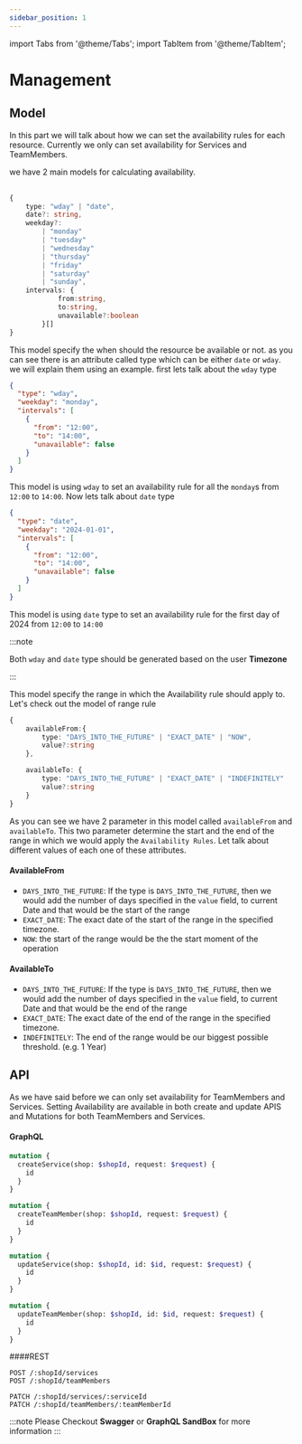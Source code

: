 ```yaml
---
sidebar_position: 1
---
```


import Tabs from '@theme/Tabs';
import TabItem from '@theme/TabItem';

# Management

## Model

In this part we will talk about how we can set the availability rules for each resource. Currently we only can set availability for Services and TeamMembers.

we have 2 main models for calculating availability.<br></br>
<Tabs>
<TabItem value="availability" label="Availability Rule" default>

```typescript
{
    type: "wday" | "date",
    date?: string,
    weekday?:
        | "monday"
        | "tuesday"
        | "wednesday"
        | "thursday"
        | "friday"
        | "saturday"
        | "sunday",
    intervals: {
            from:string,
            to:string,
            unavailable?:boolean
        }[]
}
```

This model specify the when should the resource be available or not.
as you can see there is an attribute called type which can be either `date` or `wday`.
we will explain them using an example. first lets talk about the `wday` type

```json
{
  "type": "wday",
  "weekday": "monday",
  "intervals": [
    {
      "from": "12:00",
      "to": "14:00",
      "unavailable": false
    }
  ]
}
```

This model is using `wday` to set an availability rule for all the `monday`s from `12:00` to `14:00`. Now lets talk about `date` type

```json
{
  "type": "date",
  "weekday": "2024-01-01",
  "intervals": [
    {
      "from": "12:00",
      "to": "14:00",
      "unavailable": false
    }
  ]
}
```

This model is using `date` type to set an availability rule for the first day of 2024 from `12:00` to `14:00`

:::note

Both `wday` and `date` type should be generated based on the user **Timezone**

:::

</TabItem>
<TabItem value="range" label="RangeRule">
This model specify the range in which the Availability rule should apply to. Let's check out the model of range rule

```typescript
{
    availableFrom:{
        type: "DAYS_INTO_THE_FUTURE" | "EXACT_DATE" | "NOW",
        value?:string
    },

    availableTo: {
        type: "DAYS_INTO_THE_FUTURE" | "EXACT_DATE" | "INDEFINITELY"
        value?:string
    }
}
```

As you can see we have 2 parameter in this model called `availableFrom` and `availableTo`. This two parameter determine the start and the end of the range in which we would apply the `Availability Rules`. Let talk about different values of each one of these attributes.

#### AvailableFrom

- `DAYS_INTO_THE_FUTURE`: If the type is `DAYS_INTO_THE_FUTURE`, then we would add the number of days specified in the `value` field, to current Date and that would be the start of the range
- `EXACT_DATE`: The exact date of the start of the range in the specified timezone.
- `NOW`: the start of the range would be the the start moment of the operation

#### AvailableTo

- `DAYS_INTO_THE_FUTURE`: If the type is `DAYS_INTO_THE_FUTURE`, then we would add the number of days specified in the `value` field, to current Date and that would be the end of the range
- `EXACT_DATE`: The exact date of the end of the range in the specified timezone.
- `INDEFINITELY`: The end of the range would be our biggest possible threshold. (e.g. 1 Year)

</TabItem>
</Tabs>

## API

As we have said before we can only set availability for TeamMembers and Services. Setting Availability are available in both create and update APIS and Mutations for both TeamMembers and Services.

#### GraphQL

```graphql
mutation {
  createService(shop: $shopId, request: $request) {
    id
  }
}

mutation {
  createTeamMember(shop: $shopId, request: $request) {
    id
  }
}

mutation {
  updateService(shop: $shopId, id: $id, request: $request) {
    id
  }
}

mutation {
  updateTeamMember(shop: $shopId, id: $id, request: $request) {
    id
  }
}
```

####REST

```curl
POST /:shopId/services
POST /:shopId/teamMembers

PATCH /:shopId/services/:serviceId
PATCH /:shopId/teamMembers/:teamMemberId
```

:::note
Please Checkout **Swagger** or **GraphQL SandBox** for more information
:::
